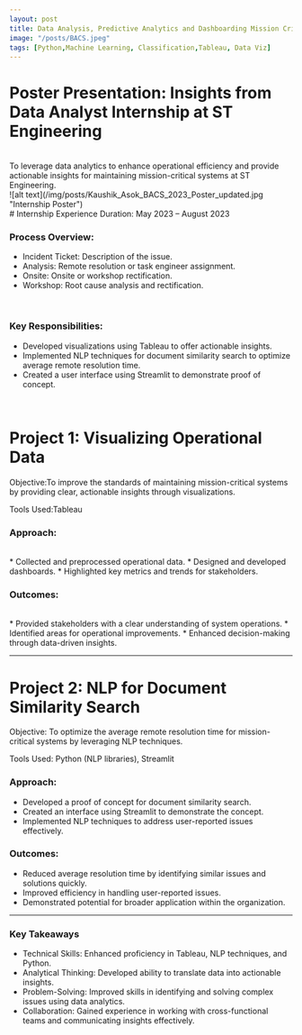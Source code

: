 ```yaml
---
layout: post
title: Data Analysis, Predictive Analytics and Dashboarding Mission Critical Systems
image: "/posts/BACS.jpeg"
tags: [Python,Machine Learning, Classification,Tableau, Data Viz]
---
```


# Poster Presentation: Insights from Data Analyst Internship at ST Engineering  
<!-- <iframe seamless frameborder="0" src="https://public.tableau.com/views/DSI_Tableau_Visualisation/DSIEarthquakeTracker?:embed=yes&:display_count=yes&:showVizHome=no" width = '1090' height = '900'></iframe> -->


<br>
To leverage data analytics to enhance operational efficiency and provide actionable insights for maintaining mission-critical systems at ST Engineering.

<br>
![alt text](/img/posts/Kaushik_Asok_BACS_2023_Poster_updated.jpg "Internship Poster")

<br>
# Internship Experience
Duration: May 2023 – August 2023

### Process Overview:

* Incident Ticket: Description of the issue.
* Analysis: Remote resolution or task engineer assignment.
* Onsite: Onsite or workshop rectification.
* Workshop: Root cause analysis and rectification.

<br>

### Key Responsibilities:

* Developed visualizations using Tableau to offer actionable insights.
* Implemented NLP techniques for document similarity search to optimize average remote resolution time.
* Created a user interface using Streamlit to demonstrate proof of concept.

<br>

# Project 1: Visualizing Operational Data
Objective:To improve the standards of maintaining mission-critical systems by providing clear, actionable insights through visualizations.

Tools Used:Tableau

### Approach:
<br>
* Collected and preprocessed operational data.
* Designed and developed dashboards.
* Highlighted key metrics and trends for stakeholders.
<br>

### Outcomes:
<br>
* Provided stakeholders with a clear understanding of system operations.
* Identified areas for operational improvements.
* Enhanced decision-making through data-driven insights.
<br>

___

# Project 2: NLP for Document Similarity Search
Objective: To optimize the average remote resolution time for mission-critical systems by leveraging NLP techniques.

Tools Used: Python (NLP libraries), Streamlit

### Approach:

* Developed a proof of concept for document similarity search.
* Created an interface using Streamlit to demonstrate the concept.
* Implemented NLP techniques to address user-reported issues effectively.

### Outcomes:

* Reduced average resolution time by identifying similar issues and solutions quickly.
* Improved efficiency in handling user-reported issues.
* Demonstrated potential for broader application within the organization.

___

### Key Takeaways

* Technical Skills: Enhanced proficiency in Tableau, NLP techniques, and Python.
* Analytical Thinking: Developed ability to translate data into actionable insights.
* Problem-Solving: Improved skills in identifying and solving complex issues using data analytics.
* Collaboration: Gained experience in working with cross-functional teams and communicating insights effectively.
